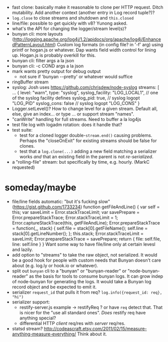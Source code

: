 - fast clone: basically make it reasonable to clone per HTTP request.
  Ditch mutability. Add another context (another entry in Log record tuple?)?
- `log.close` to close streams and shutdown and `this.closed`
- line/file: possible to get quickly with v8? Yunong asked.
- what's the API for changing the logger/stream level(s)?
- bunyan cli: more layouts (http://logging.apache.org/log4j/1.2/apidocs/org/apache/log4j/EnhancedPatternLayout.html)
  Custom log formats (in config file? in '-f' arg) using printf or hogan.js
  or whatever. Dap wants field width control for lining up. Hogan.js is
  probably overkill for this.
- bunyan cli: filter args a la json
- bunyan cli: -c COND args a la json
- mark wants pretty output for debug output
    - not sure if 'bunyan --pretty' or whatever would suffice
- ringBuffer stream
- syslog: Josh uses https://github.com/chrisdew/node-syslog
    streams: [
        ...
        {
            level: "warn",
            type: "syslog",
            syslog_facility: "LOG_LOCAL1", // one of the syslog facility defines
            syslog_pid: true,   // syslog logopt "LOG_PID"
            syslog_cons: false  // syslog logopt "LOG_CONS"
        }
- Logger.setLevel()? How to change level for a given stream. Default all,
  else, give an index... or type ... or support stream "names".
- "canWrite" handling for full streams. Need to buffer a la log4js
- test file log with logadm rotation: does it handle that?
- test suite:
    - test for a cloned logger double-`stream.end()` causing problems.
      Perhaps the "closeOnExit" for existing streams should be false for
      clones.
    - test that a `log.clone(...)` adding a new field matching a serializer
      works *and* that an existing field in the parent is not *re-serialized*.
- a "rolling-file" stream: but specifically by time, e.g. hourly. (MarkC
  requested)


# someday/maybe

- file/line fields automatic: "but it's fucking slow" (https://gist.github.com/1733234)
        function getFileAndLine() {
            var self = this;
            var saveLimit = Error.stackTraceLimit;
            var savePrepare = Error.prepareStackTrace;
            Error.stackTraceLimit = 1;
            Error.captureStackTrace(this, getFileAndLine);
            Error.prepareStackTrace = function(_, stack) {
                self.file = stack[0].getFileName();
                self.line = stack[0].getLineNumber();
            };
            this.stack;
            Error.stackTraceLimit = saveLimit;
            Error.prepareStackTrace = savePrepare;
            return {
                file: self.file,
                line: self.line
            }
        }
    Want some way to have file/line only at certain levesl and lazily.
- add option to "streams" to take the raw object, not serialized.
  It would be a good hook for people with custom needs that Bunyan doesn't
  care about (e.g. log.ly or hook.io or whatever).
- split out `bunyan` cli to a "bunyan" or "bunyan-reader" or "node-bunyan-reader"
  as the basis for tools to consume bunyan logs. It can grow indep of node-bunyan
  for generating the logs.
  It would take a Bunyan log record object and be expected to emit it.
- serializer `request_id` that pulls it from req? `log.info({request_id: req}, "hi")`
- serializer support:
    - restify-server.js example -> restifyReq ? or have `req` detect that.
      That is nicer for the "use all standard ones". *Does* restify req
      have anything special?
    - differential HTTP *client* req/res with *server* req/res.
- statsd stream? http://codeascraft.etsy.com/2011/02/15/measure-anything-measure-everything/
  Think about it.
